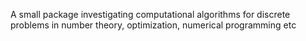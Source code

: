 A small package investigating computational algorithms for discrete problems in number theory, optimization, numerical programming etc
